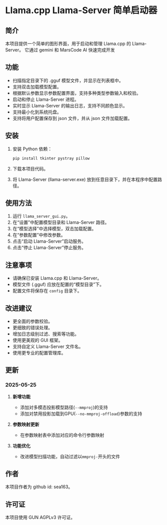 # Llama.cpp Llama-Server 简单启动器

## 简介

本项目提供一个简单的图形界面，用于启动和管理 Llama.cpp 的 Llama-Server。
它通过 gemini 和 MarsCode AI 快速完成开发

## 功能

-   扫描指定目录下的 .gguf 模型文件，并显示在列表框中。
-   支持双击加载模型配置。
-   根据默认参数显示参数配置界面，支持多种类型参数输入和校验。
-   启动和停止 Llama-Server 进程。
-   实时显示 Llama-Server 的输出日志，支持不同颜色显示。
-   支持最小化到系统托盘。
-   支持将用户配置保存到 json 文件，并从 json 文件加载配置。

## 安装

1.  安装 Python 依赖：

    ```bash
    pip install tkinter pystray pillow
    ```

2.  下载本项目代码。

3.  将 Llama-Server (llama-server.exe) 放到任意目录下，并在本程序中配置路径。

## 使用方法

1.  运行 `llama_server_gui.py`。
2.  在“设置”中配置模型目录和 Llama-Server 路径。
3.  在“模型选择”中选择模型，双击加载配置。
4.  在“参数配置”中修改参数。
5.  点击“启动 Llama-Server”启动服务。
6.  点击“停止 Llama-Server”停止服务。

## 注意事项

-   请确保已安装 Llama.cpp 和 Llama-Server。
-   模型文件 (.gguf) 应放在配置的“模型目录”下。
-   配置文件将保存在 `config` 目录下。

## 改进建议

-   更全面的参数校验。
-   更细致的错误处理。
-   增加日志级别过滤、搜索等功能。
-   使用更美观的 GUI 框架。
-   支持自定义 Llama-Server 文件名。
-   使用更专业的配置管理库。

## 更新

### 2025-05-25

1. **新增功能**  
   - 添加对多模态投影模型路径(`--mmproj`)的支持  
   - 添加对禁用投影加载到GPU(`--no-mmproj-offload`)参数的支持  

2. **参数映射更新**  
   - 在参数映射表中添加对应的命令行参数映射  

3. **功能优化**  
   - 改进模型扫描功能，自动过滤以`mmproj-`开头的文件  


## 作者

本项目作者为 github id: sea163。

## 许可证

本项目使用 GUN AGPLv3 许可证。